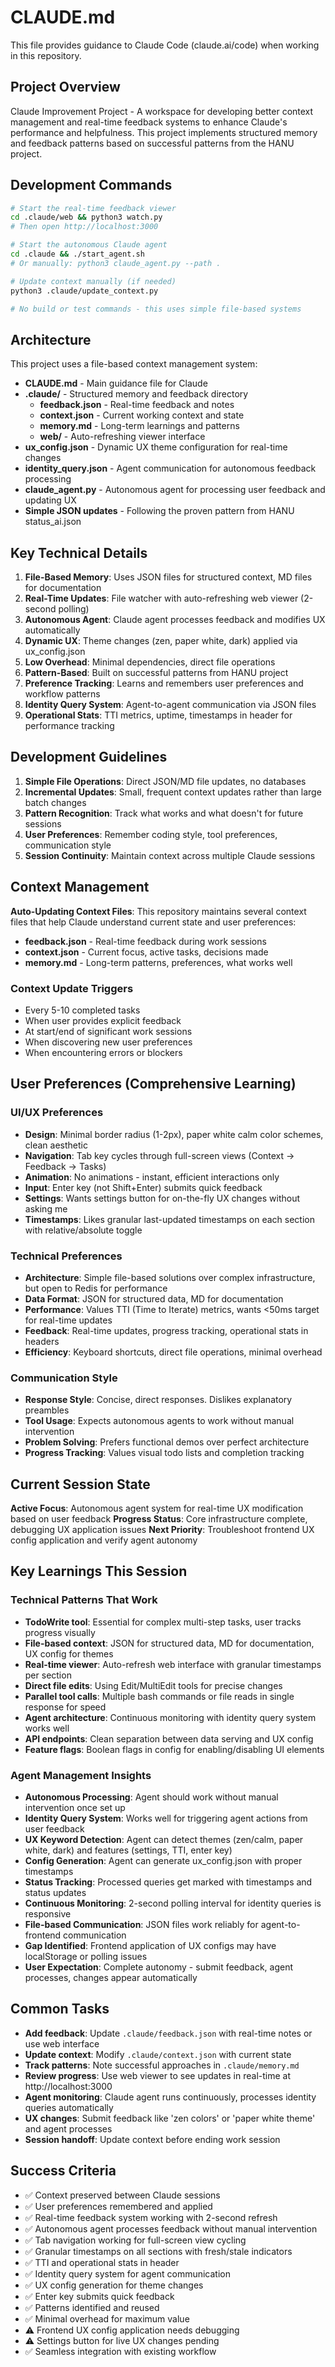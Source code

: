 # CLAUDE.md

This file provides guidance to Claude Code (claude.ai/code) when working in this repository.

## Project Overview

Claude Improvement Project - A workspace for developing better context management and real-time feedback systems to enhance Claude's performance and helpfulness. This project implements structured memory and feedback patterns based on successful patterns from the HANU project.

## Development Commands

```bash
# Start the real-time feedback viewer
cd .claude/web && python3 watch.py
# Then open http://localhost:3000

# Start the autonomous Claude agent
cd .claude && ./start_agent.sh
# Or manually: python3 claude_agent.py --path .

# Update context manually (if needed)
python3 .claude/update_context.py

# No build or test commands - this uses simple file-based systems
```

## Architecture

This project uses a file-based context management system:

- **CLAUDE.md** - Main guidance file for Claude
- **.claude/** - Structured memory and feedback directory
  - **feedback.json** - Real-time feedback and notes
  - **context.json** - Current working context and state
  - **memory.md** - Long-term learnings and patterns
  - **web/** - Auto-refreshing viewer interface
- **ux_config.json** - Dynamic UX theme configuration for real-time changes
- **identity_query.json** - Agent communication for autonomous feedback processing
- **claude_agent.py** - Autonomous agent for processing user feedback and updating UX
- **Simple JSON updates** - Following the proven pattern from HANU status_ai.json

## Key Technical Details

1. **File-Based Memory**: Uses JSON files for structured context, MD files for documentation
2. **Real-Time Updates**: File watcher with auto-refreshing web viewer (2-second polling)
3. **Autonomous Agent**: Claude agent processes feedback and modifies UX automatically
4. **Dynamic UX**: Theme changes (zen, paper white, dark) applied via ux_config.json
5. **Low Overhead**: Minimal dependencies, direct file operations
6. **Pattern-Based**: Built on successful patterns from HANU project
7. **Preference Tracking**: Learns and remembers user preferences and workflow patterns
8. **Identity Query System**: Agent-to-agent communication via JSON files
9. **Operational Stats**: TTI metrics, uptime, timestamps in header for performance tracking

## Development Guidelines

1. **Simple File Operations**: Direct JSON/MD file updates, no databases
2. **Incremental Updates**: Small, frequent context updates rather than large batch changes
3. **Pattern Recognition**: Track what works and what doesn't for future sessions
4. **User Preferences**: Remember coding style, tool preferences, communication style
5. **Session Continuity**: Maintain context across multiple Claude sessions

## Context Management

**Auto-Updating Context Files**: This repository maintains several context files that help Claude understand current state and user preferences:

- **feedback.json** - Real-time feedback during work sessions
- **context.json** - Current focus, active tasks, decisions made
- **memory.md** - Long-term patterns, preferences, what works well

### Context Update Triggers

- Every 5-10 completed tasks
- When user provides explicit feedback
- At start/end of significant work sessions
- When discovering new user preferences
- When encountering errors or blockers

## User Preferences (Comprehensive Learning)

### UI/UX Preferences
- **Design**: Minimal border radius (1-2px), paper white calm color schemes, clean aesthetic
- **Navigation**: Tab key cycles through full-screen views (Context → Feedback → Tasks)
- **Animation**: No animations - instant, efficient interactions only
- **Input**: Enter key (not Shift+Enter) submits quick feedback
- **Settings**: Wants settings button for on-the-fly UX changes without asking me
- **Timestamps**: Likes granular last-updated timestamps on each section with relative/absolute toggle

### Technical Preferences
- **Architecture**: Simple file-based solutions over complex infrastructure, but open to Redis for performance
- **Data Format**: JSON for structured data, MD for documentation
- **Performance**: Values TTI (Time to Iterate) metrics, wants <50ms target for real-time updates
- **Feedback**: Real-time updates, progress tracking, operational stats in headers
- **Efficiency**: Keyboard shortcuts, direct file operations, minimal overhead

### Communication Style
- **Response Style**: Concise, direct responses. Dislikes explanatory preambles
- **Tool Usage**: Expects autonomous agents to work without manual intervention
- **Problem Solving**: Prefers functional demos over perfect architecture
- **Progress Tracking**: Values visual todo lists and completion tracking

## Current Session State

**Active Focus**: Autonomous agent system for real-time UX modification based on user feedback
**Progress Status**: Core infrastructure complete, debugging UX application issues
**Next Priority**: Troubleshoot frontend UX config application and verify agent autonomy

## Key Learnings This Session

### Technical Patterns That Work
- **TodoWrite tool**: Essential for complex multi-step tasks, user tracks progress visually
- **File-based context**: JSON for structured data, MD for documentation, UX config for themes
- **Real-time viewer**: Auto-refresh web interface with granular timestamps per section
- **Direct file edits**: Using Edit/MultiEdit tools for precise changes
- **Parallel tool calls**: Multiple bash commands or file reads in single response for speed
- **Agent architecture**: Continuous monitoring with identity query system works well
- **API endpoints**: Clean separation between data serving and UX config
- **Feature flags**: Boolean flags in config for enabling/disabling UI elements

### Agent Management Insights
- **Autonomous Processing**: Agent should work without manual intervention once set up
- **Identity Query System**: Works well for triggering agent actions from user feedback
- **UX Keyword Detection**: Agent can detect themes (zen/calm, paper white, dark) and features (settings, TTI, enter key)
- **Config Generation**: Agent can generate ux_config.json with proper timestamps
- **Status Tracking**: Processed queries get marked with timestamps and status updates
- **Continuous Monitoring**: 2-second polling interval for identity queries is responsive
- **File-based Communication**: JSON files work reliably for agent-to-frontend communication
- **Gap Identified**: Frontend application of UX configs may have localStorage or polling issues
- **User Expectation**: Complete autonomy - submit feedback, agent processes, changes appear automatically

## Common Tasks

- **Add feedback**: Update `.claude/feedback.json` with real-time notes or use web interface
- **Update context**: Modify `.claude/context.json` with current state
- **Track patterns**: Note successful approaches in `.claude/memory.md`
- **Review progress**: Use web viewer to see updates in real-time at http://localhost:3000
- **Agent monitoring**: Claude agent runs continuously, processes identity queries automatically
- **UX changes**: Submit feedback like 'zen colors' or 'paper white theme' and agent processes
- **Session handoff**: Update context before ending work session

## Success Criteria

- ✅ Context preserved between Claude sessions
- ✅ User preferences remembered and applied
- ✅ Real-time feedback system working with 2-second refresh
- ✅ Autonomous agent processes feedback without manual intervention
- ✅ Tab navigation working for full-screen view cycling
- ✅ Granular timestamps on all sections with fresh/stale indicators
- ✅ TTI and operational stats in header
- ✅ Identity query system for agent communication
- ✅ UX config generation for theme changes
- ✅ Enter key submits quick feedback
- ✅ Patterns identified and reused
- ✅ Minimal overhead for maximum value
- ⚠️ Frontend UX config application needs debugging
- ⚠️ Settings button for live UX changes pending
- ✅ Seamless integration with existing workflow